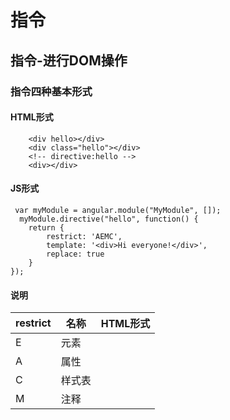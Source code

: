 # 指令

## 指令-进行DOM操作
### 指令四种基本形式
#### HTML形式

```<hello></hello>
	<div hello></div>
	<div class="hello"></div>
	<!-- directive:hello -->
	<div></div>
```
#### JS形式
```
 var myModule = angular.module("MyModule", []);
  myModule.directive("hello", function() {
    return {
        restrict: 'AEMC',
        template: '<div>Hi everyone!</div>',
        replace: true
    }
});
```
#### 说明
| restrict |名称  |HTML形式 |
| -- | -- | -- |
| E | 元素|<hello></hello>|
| A | 属性 |<div class="hello"></div> |
| C |样式表 |<div class="hello"></div>|
| M | 注释 |<!-- directive:hello --><div></div>|



